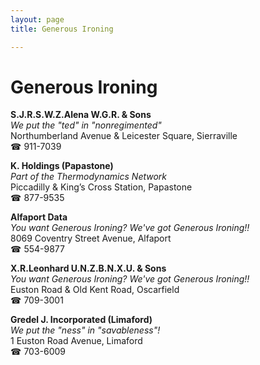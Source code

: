 ```yaml
---
layout: page 
title: Generous Ironing

---
```



# Generous Ironing


 **S.J.R.S.W.Z.Alena W.G.R. & Sons**  
_We put the "ted" in "nonregimented"_  
Northumberland Avenue & Leicester Square, Sierraville  
☎ 911-7039

**K. Holdings (Papastone)**  
_Part of the Thermodynamics Network_  
Piccadilly & King’s Cross Station, Papastone  
☎ 877-9535

**Alfaport Data**  
_You want Generous Ironing? We've got Generous Ironing!!_  
8069 Coventry Street Avenue, Alfaport  
☎ 554-9877

**X.R.Leonhard U.N.Z.B.N.X.U. & Sons**  
_You want Generous Ironing? We've got Generous Ironing!!_  
Euston Road & Old Kent Road, Oscarfield  
☎ 709-3001

**Gredel J. Incorporated (Limaford)**  
_We put the "ness" in "savableness"!_  
1 Euston Road Avenue, Limaford  
☎ 703-6009

